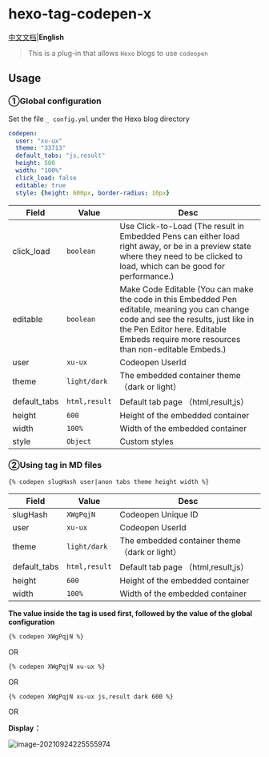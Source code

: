 # hexo-tag-codepen-x

[中文文档](./zh/README.md)|**English**


> This is a plug-in that allows `Hexo` blogs to use `codeopen`


## Usage

### ①Global configuration

Set the file `_ config.yml` under the Hexo blog directory

```yaml
codepen:
  user: "xu-ux"
  theme: "33713"
  default_tabs: "js,result"
  height: 500
  width: "100%"
  click_load: false
  editable: true
  style: {height: 600px, border-radius: 10px}
```

Field        | Value         | Desc
-------------|---------------|-----------
click_load   | `boolean`     | Use Click-to-Load (The result in Embedded Pens can either load right away, or be in a preview state where they need to be clicked to load, which can be good for performance.)
editable     | `boolean`     | Make Code Editable (You can make the code in this Embedded Pen editable, meaning you can change code and see the results, just like in the Pen Editor here. Editable Embeds require more resources than non-editable Embeds.)
user         | `xu-ux`       | Codeopen UserId
theme        | `light/dark`  | The embedded container theme（dark or light）
default_tabs | `html,result` | Default tab page  （html,result,js）
height       | `600`         | Height of the embedded container
width        | `100%`        | Width of the embedded container 
style        | `Object`      | Custom styles

### ②Using tag in MD files

```ejs
{% codepen slugHash user|anon tabs theme height width %}
```

Field        | Value         | Desc
-------------|---------------|-----------
slugHash     | `XWgPqjN`     | Codeopen Unique ID
user         | `xu-ux`       | Codeopen UserId
theme        | `light/dark`  | The embedded container theme（dark or light）
default_tabs | `html,result` | Default tab page  （html,result,js）
height       | `600`         | Height of the embedded container
width        | `100%`        | Width of the embedded container 

**The value inside the tag is used first, followed by the value of the global configuration**

```md
{% codepen XWgPqjN %}
```
OR
```md
{% codepen XWgPqjN xu-ux %}
```
OR
```md
{% codepen XWgPqjN xu-ux js,result dark 600 %}
```
OR



**Display：**

![image-20210924225555974](https://cdn.jsdelivr.net/gh/xu-ux/static/img/blog/2021/202109242256549.png)

